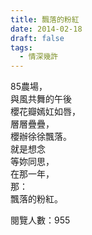 ```yaml
---
title: 飄落的粉紅
date: 2014-02-18
draft: false
tags:
  - 情深幾許
---
```

85農場，  
與風共舞的午後  
櫻花瓣嫣妅如唇，  
層層疊疊，  
櫻辦徐徐飄落。  
就是想念  
等妳同思，  
在那一年，  
那：  
飄落的粉紅。  


閱覽人數：955